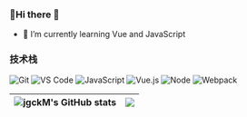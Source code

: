 
### 🧡Hi there 👋

- 🌱 I’m currently learning Vue and JavaScript

### 技术栈
![Git](https://img.shields.io/badge/-Git-%23F05032?style=for-the-badge&logo=git&logoColor=%23ffffff)
![VS Code](https://img.shields.io/badge/-VSCode-%23007ACC?style=for-the-badge&logo=visual-studio-code)
![JavaScript](https://img.shields.io/badge/-JavaScript-%23F7DF1C?style=for-the-badge&logo=javascript&logoColor=000000&labelColor=%23F7DF1C&color=%23FFCE5A)
![Vue.js](https://img.shields.io/badge/-Vue.js-%232c3e50?style=for-the-badge&logo=Vue.js)
![Node](https://img.shields.io/badge/-NodeJS-%23F05032?style=for-the-badge&logo=Node.js&logoColor=%23ffffff)
![Webpack](https://img.shields.io/badge/-Webpack-%232C3A42?style=for-the-badge&logo=webpack)

| ![jgckM's GitHub stats](https://github-readme-stats.vercel.app/api?username=jgckM&show_icons=true&theme=default&hide_border=true) | ![](https://github-readme-stats.vercel.app/api/top-langs/?username=jgckM&layout=compact&theme=default&hide_border=true) |
| ------------- | ------------- |
